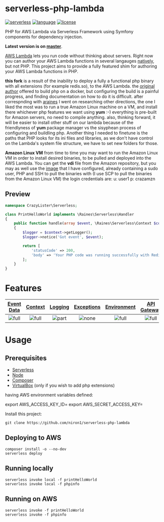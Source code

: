 # serverless-php-lambda
[![serverless][badge-serverless]](http://www.serverless.com)
[![language][badge-language]](http://php.net)
[![license][badge-license]](LICENSE)

PHP for AWS Lambda via Serverless Framework using Symfony components for
dependency injection.

**Latest version is on [master][git-repo]**.

[AWS Lambda][aws-lambda-home] lets you run code without thinking about servers.
Right now you can author your AWS Lambda functions in several langauges
[natively][aws-lambda-langs], but not PHP. This project aims to provide a fully
featured shim for authoring your AWS Lambda functions in PHP.

**this fork**
is a result of the inability to deploy a fully a functional php binary with all extensions (for example redis.so), 
to the AWS Lambda.
the [original author](https://github.com/araines/serverless-php) offered to build php on a docker, 
but configuring the build is a painful progress, and finding documentation on how to do it is difficult.
after correspnding with [araines](https://github.com/araines/serverless-php/issues/14) I went on researching 
other directions, the one I liked the most was to run a true Amazon Linux machine on a VM, and install there 
whichever php features we want using **yum** :-)  everything is pre-built for Amazon servers, no need to compile 
anything.
also, thinking forward, it will be easier to install other stuff on our lambda because of the friendlyness of **yum** package manager vs
the sisyphean process of configuring and buildling php.
Another thing I needed to finetune is the paths that PHP looks for its ini files and libraries, as we
don't have control on the Lambda's system file structure, we have to set new folders for those.

**Amazon Linux VM**
from time to time you may want to run the Amazon Linux VM in order to install desired binaries,
to be pulled and deployed into the AWS Lambda. You can get the **vdi** file from the Amazon repository, 
but you may as well use the [image](https://www.dropbox.com/s/b9i85goohwwkvo6/amzn2-virtualbox-2017.12.0.20180222-x86_64.xfs.gpt.vdi.tgz?dl=0) that I have configured, already containing a sudo user, PHP and SSH to pull the binaries
with (I use SCP to pull the binaries from the Amazon Linux VM)
the login credentials are: 
u: user1
p: crazamzn


## Preview
```php
namespace CrazyLister\Serverless;

class PrintHelloWorld implements \Raines\Serverless\Handler
{
    public function handle(array $event, \Raines\Serverless\Context $context)
    {
        $logger = $context->getLogger();
        $logger->notice('Got event', $event);

        return [
            'statusCode' => 200,
            'body' => 'Your PHP code was running successfully with Redis or any desired library!',
        ];
    }
}
```


# Features
[Event Data](#Event-Data)   | [Context](#Ccontext)        | [Logging](#Logging)         | [Exceptions](#Exceptions)   | [Environment](#Environment)   | [API Gateway](#Api-Gateway)
:-------------------------: | :-------------------------: | :-------------------------: | :-------------------------: | :---------------------------: | :-------------------------:
![full][badge-support-full] | ![full][badge-support-full] | ![part][badge-support-part] | ![none][badge-support-none] | ![full][badge-support-full]   | ![full][badge-support-full]


# Usage
## Prerequisites
* [Serverless](https://serverless.com/)
* [Node](https://nodejs.org)
* [Composer](https://getcomposer.org/)
* [VirtualBox](https://www.virtualbox.org/wiki/Downloads)  (only if you wish to add php extensions)

having AWS environment variables defined: 

export AWS_ACCESS_KEY_ID=<your-key-here>
export AWS_SECRET_ACCESS_KEY=<your-secret-key-here>

Install this project:
```
git clone https://github.com/niron1/serverless-php-lambda
```


## Deploying to AWS
```
composer install -o --no-dev
serverless deploy
```

## Running locally
```
serverless invoke local -f printHelloWorld
serverless invoke local -f phpinfo
```

## Running on AWS
```
serverless invoke -f printHelloWorld
serverless invoke -f phpinfo
```

 

[badge-serverless]:   http://public.serverless.com/badges/v3.svg
[badge-language]:     https://img.shields.io/badge/language-php-blue.svg
[badge-license]:      https://img.shields.io/badge/license-MIT-orange.svg
[badge-support-full]: https://img.shields.io/badge/support-full-green.svg
[badge-support-part]: https://img.shields.io/badge/support-partial-yellow.svg
[badge-support-none]: https://img.shields.io/badge/support-none-red.svg

[aws-lambda-home]:  https://aws.amazon.com/lambda/
[aws-lambda-langs]: http://docs.aws.amazon.com/lambda/latest/dg/lambda-app.html#lambda-app-author

[git-repo]:      https://github.com/araines/serverless-php
[git-zerosharp]: https://github.com/ZeroSharp/serverless-php

[blog]: https://medium.com/@araines/serverless-php-630bb3e950f5
